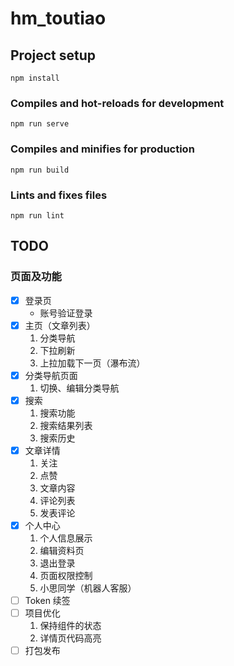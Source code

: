 # hm_toutiao

## Project setup

```
npm install
```

### Compiles and hot-reloads for development

```
npm run serve
```

### Compiles and minifies for production

```
npm run build
```

### Lints and fixes files

```
npm run lint
```

## TODO

### 页面及功能

- [x] 登录页
  - 账号验证登录
- [x] 主页（文章列表）
  1. 分类导航
  2. 下拉刷新
  3. 上拉加载下一页（瀑布流）
- [x] 分类导航页面
  1. 切换、编辑分类导航
- [x] 搜索
  1. 搜索功能
  2. 搜索结果列表
  3. 搜索历史
- [x] 文章详情
  1. 关注
  2. 点赞
  3. 文章内容
  4. 评论列表
  5. 发表评论
- [x] 个人中心
  1. 个人信息展示
  2. 编辑资料页
  3. 退出登录
  4. 页面权限控制
  5. 小思同学（机器人客服）
- [ ] Token 续签
- [ ] 项目优化
  1. 保持组件的状态
  2. 详情页代码高亮
- [ ] 打包发布
